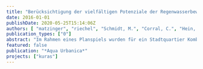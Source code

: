 ```yaml
---
title: "Berücksichtigung der vielfältigen Potenziale der Regenwasserbewirtschaftung in der Planung"
date: 2016-01-01
publishDate: 2020-05-25T15:14:06Z
authors: [ "matzinger", "riechel", "Schmidt, M.", "Corral, C.", "Hein, A.", "Offermann, M.", "Strehl, C.", "Nickel, D.", "Sieker, H.", "Pallasch, M.", "Köhler, M.", "Kaiser, D.", "Möller, C.", "Büter, B.", "Leßmann, D.", "von Tils, R.", "Säumel, I.", "Pille, L.", "Winkler, A.", "Heinzmann, B.", "Joswig, K.", "Reichmann, B.", "sonnenberg", "remy", "schwarzmueller", "rouault" ]
publication_types: ["0"]
abstract: "Im Rahmen eines Planspiels wurden für ein Stadtquartier Kombinationen der Regenwasserbewirtschaftung erstellt und wissenschaftlich bewertet. Die verwendete Methode kombiniert dazu lokale Bedingungen (Problemlage, Machbarkeit von Maßnahmen und lokale Ziele) mit einer Bewertung von 27 Einzelmaßnahmen hinsichtlich ihrer vielfältigen Effekte. Die Ergebnisse zeigen zunächst, dass eine skalenübergreifende Kombination von Maßnahmen vom Gebäude bis zum Kanaleinzugsgebiet ein großes Potenzial für die Verbesserung der städtischen Umwelt (Gewässer und Biodiversität) und Lebensqualität (Stadtklima, Freiraumqualität, Nutzen auf Gebäudeebene) hat. Die verwendete Methode erwies sich als gut geeignet für die Auswahl effektorientierter (und machbarer) Maßnahmen und für deren gezielte Platzierung in Problemräumen. Die Erfahrungen zeigen aber auch, dass die Methode optimiert werden muss, um eine bestimmte Zielerreichung (z.B. Kostenrahmen oder Einleitbeschränkung) während der Planung zu berücksichtigen."
featured: false
publication: "*Aqua Urbanica*"
projects: ["kuras"]
---
```


